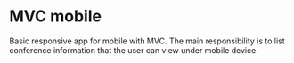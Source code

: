 # MVC mobile
Basic responsive app for mobile with MVC.
The main responsibility is to list conference information that the user can view under mobile device.
